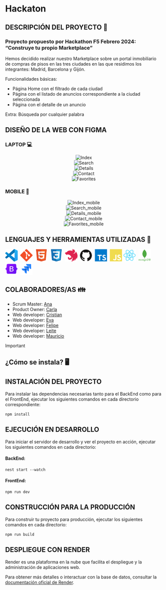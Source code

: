 # Hackaton

## DESCRIPCIÓN DEL PROYECTO 📓

### Proyecto propuesto por Hackathon F5 Febrero 2024:  “Construye tu propio Marketplace” 

Hemos decidido realizar nuestro Marketplace sobre un portal inmobiliario de compras de pisos en las tres ciudades en las que residimos los integrantes: Madrid, Barcelona y Gijón. 

Funcionalidades básicas: 
- Página Home con el filtrado de cada ciudad
- Página con el listado de anuncios correspondiente a la ciudad seleccionada
- Página con el detalle de un anuncio

Extra: Búsqueda por cualquier palabra 

## DISEÑO DE LA WEB CON FIGMA
### LAPTOP 💻
<div style="display: flex; flex-direction: column; align-items: center;">
    <img src="https://github.com/ctupac999/Hackaton-Sala9/assets/146746288/679f1561-d8e8-490a-a2cc-23aa7a06bedb" alt="Index">
    <img src="https://github.com/ctupac999/Hackaton-Sala9/assets/146746288/82892716-e83d-4497-b6e9-a5cd55bfa879" alt="Search">
    <img src="https://github.com/ctupac999/Hackaton-Sala9/assets/146746288/3b30a41e-c762-4487-b2ba-e1e4dd06d14a" alt="Details">
    <img src="https://github.com/ctupac999/Hackaton-Sala9/assets/146746288/47678719-75a4-444c-9fe1-a8e89d189c4f" alt="Contact">
    <img src="https://github.com/ctupac999/Hackaton-Sala9/assets/146746288/e972b20c-6566-429e-8cd7-7129d91cc402" alt="Favorites">
</div>

### MOBILE 📱
<div style="display: flex; flex-direction: column; align-items: center;">
    <img src="https://github.com/ctupac999/Hackaton-Sala9/assets/146746288/e8cb3d29-d093-4360-bce2-4a337dffbf77" alt="Index_mobile">  
    <img src="https://github.com/ctupac999/Hackaton-Sala9/assets/146746288/6e4813c0-4dd5-4469-9420-3ecc9380d18f" alt="Search_mobile">  
    <img src="https://github.com/ctupac999/Hackaton-Sala9/assets/146746288/94324e9d-a55f-4320-83fa-40a02d3f8fa6" alt="Details_mobile">
    <img src="https://github.com/ctupac999/Hackaton-Sala9/assets/146746288/79293295-8307-46ce-b631-d25ee93dc1ba" alt="Contact_mobile">
    <img src="https://github.com/ctupac999/Hackaton-Sala9/assets/146746288/b9f95c39-2d16-45ea-81c3-e52180956091" alt="Favorites_mobile">
</div>

## LENGUAJES Y HERRAMIENTAS UTILIZADAS :hammer:
<div>
  <img src="https://github.com/devicons/devicon/blob/master/icons/vscode/vscode-original.svg" title="VSCode" alt="VSCode" width="40" height="40"/>&nbsp;
    <img src="https://github.com/devicons/devicon/blob/master/icons/git/git-original.svg" title="GIT" alt="GIT" width="40" height="40"/>&nbsp;
    <img src="https://github.com/devicons/devicon/blob/master/icons/html5/html5-original.svg" title="HTML5" alt="HTML" width="40" height="40"/>&nbsp;   
    <img src="https://github.com/devicons/devicon/blob/master/icons/css3/css3-original.svg" title="css3" alt="css3" width="40" height="40"/>&nbsp;
   <img src="https://github.com/devicons/devicon/blob/master/icons/nestjs/nestjs-original.svg" title="Nestjs" alt="Nestjs" width="40" height="40"/>&nbsp  
    <img src="https://github.com/devicons/devicon/blob/master/icons/github/github-original.svg" title="JavaScript" alt="JavaScript" width="40" height="40"/>&nbsp;  
    <img src="https://github.com/devicons/devicon/blob/master/icons/typescript/typescript-plain.svg" title="TypeScript" alt="TypeScript" width="40" height="40"/>&nbsp;  
    <img src="https://github.com/devicons/devicon/blob/master/icons/javascript/javascript-plain.svg" title=javascript width="40" height="40">    
    <img src="https://github.com/devicons/devicon/blob/master/icons/react/react-original.svg" title="React" alt="React" width="40" height="40"/>&nbsp;     
    <img src="https://github.com/devicons/devicon/blob/master/icons/mongodb/mongodb-plain-wordmark.svg" title="Mongo" alt="Mongo" width="40" height="40"/>&nbsp;    
    <img src="https://github.com/devicons/devicon/blob/master/icons/bootstrap/bootstrap-original.svg" title="Bootstrap" alt="Bootstrap" width="40" height="40"/>&nbsp;  
    <img src="https://github.com/devicons/devicon/blob/master/icons/jira/jira-original.svg" title="Jira" alt="Jira" width="40" height="40"/>&nbsp; 
</div>

## COLABORADORES/AS  :family:
- Scrum Master: [Ana](https://github.com/91am)
- Product Owner: [Carla](https://github.com/carlaprimola)
- Web developer: [Cristian](https://github.com/ctupac999)
- Web developer: [Eva](https://github.com/EvaMLopez) 
- Web developer: [Felipe](https://github.com/Panickus)
- Web developer: [Leite](https://github.com/leiteway)
- Web developer: [Mauricio](https://github.com/m4ur7)

>[!IMPORTANT]
> ## ¿Cómo se instala?  🖥️
>
## INSTALACIÓN DEL PROYECTO 
<p>Para instalar las dependencias necesarias tanto para el BackEnd como para el FrontEnd, ejecutar los siguientes comandos en cada directorio correspondiente:</p>

```
npm install
```
## EJECUCIÓN EN DESARROLLO 
<p>Para iniciar el servidor de desarrollo y ver el proyecto en acción, ejecutar los siguientes comandos en cada directorio:</p>

#### BackEnd:
```
nest start --watch
```
#### FrontEnd:
```
npm run dev
```
## CONSTRUCCIÓN PARA LA PRODUCCIÓN 
<p>Para construir tu proyecto para producción, ejecutar los siguientes comandos en cada directorio:</p>

```
npm run build
```

## DESPLIEGUE CON RENDER
<p>Render es una plataforma en la nube que facilita el despliegue y la administración de aplicaciones web.</p>

<p>Para obtener más detalles o interactuar con la base de datos, consultar la <a href="https://docs.render.com" target="_blank">documentación oficial de Render</a>.</p>


  
